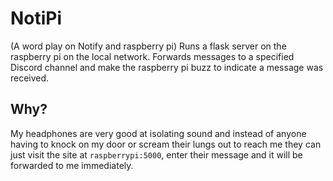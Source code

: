 # NotiPi
(A word play on Notify and raspberry pi)
Runs a flask server on the raspberry pi on the local network. Forwards messages to a specified
Discord channel and make the raspberry pi buzz to indicate a message was received.

## Why?

My headphones are very good at isolating sound and instead of anyone having to knock on 
my door or scream their lungs out to reach me they can just visit the site at 
`raspberrypi:5000`, enter their message and it will be forwarded to me immediately.
